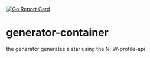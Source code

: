 [![Go Report Card](https://goreportcard.com/badge/git.darknebu.la/GalaxySimulator/generator-container)](https://goreportcard.com/report/git.darknebu.la/GalaxySimulator/generator-container)
# generator-container

the generator generates a star using the NFW-profile-api